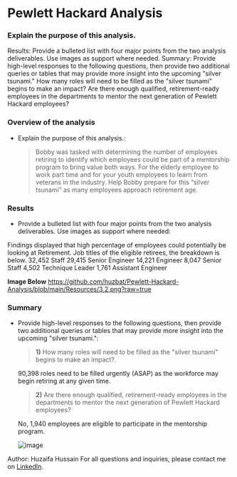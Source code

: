 # Pewlett Hackard Analysis
 
### Explain the purpose of this analysis.
Results: Provide a bulleted list with four major points from the two analysis deliverables. Use images as support where needed.
Summary: Provide high-level responses to the following questions, then provide two additional queries or tables that may provide more insight into the upcoming "silver tsunami."
How many roles will need to be filled as the "silver tsunami" begins to make an impact?
Are there enough qualified, retirement-ready employees in the departments to mentor the next generation of Pewlett Hackard employees?

### Overview of the analysis
* Explain the purpose of this analysis.:
 
    > Bobby was tasked with determining the number of employees retiring to identify which employees could be part of a mentorship program to bring value both ways. For the elderly employee to work part time and for  your youth employees to learn from veterans in the industry. Help Bobby prepare for this “silver tsunami” as many employees approach retirement age.
 
 
### Results

* Provide a bulleted list with four major points from the two analysis deliverables. Use images as support where needed:
 
 Findings displayed that high percentage of employees could potentially be looking at Retirement.
Job titles of the eligible retirees, the breakdown is below.
   32,452 Staff
   29,415 Senior Engineer
    14,221 Engineer
    8,047 Senior Staff
    4,502 Technique Leader
    1,761 Assistant Engineer
   
**Image Below**   https://github.com/huzbat/Pewlett-Hackard-Analysis/blob/main/Resources/3.2.png?raw=true
 
 
### Summary
* Provide high-level responses to the following questions, then provide two additional queries or tables that may provide more insight into the upcoming "silver tsunami.":
 
    > **1)** How many roles will need to be filled as the "silver tsunami" begins to make an impact?.
 
    90,398 roles need to be filled urgently (ASAP) as the workforce may begin retiring at any given time.
     
    > **2)** Are there enough qualified, retirement-ready employees in the departments to mentor the next generation of Pewlett Hackard employees?  
 
    No, 1,940 employees are eligible to participate in the mentorship program.
    
    ![image](https://user-images.githubusercontent.com/87838015/190867313-589dea5e-04cb-4ce8-a83a-afac33308532.png)

Author: Huzaifa Hussain
For all questions and inquiries, please contact me on [LinkedIn](https://www.linkedin.com/in/huzaifa-s-hussain/).
